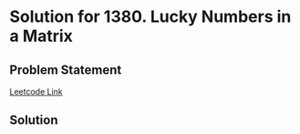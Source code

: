 # Solution for 1380. Lucky Numbers in a Matrix

## Problem Statement

[Leetcode Link](https://leetcode.com/problems/lucky-numbers-in-a-matrix/)

## Solution

```python
